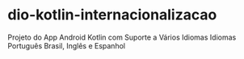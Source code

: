 # dio-kotlin-internacionalizacao
Projeto do App Android Kotlin com Suporte a Vários Idiomas
Idiomas Português Brasil, Inglês e Espanhol

